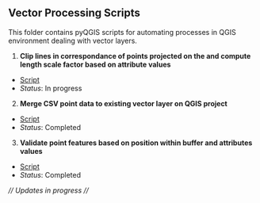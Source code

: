 ## **Vector Processing Scripts**
This folder contains pyQGIS scripts for automating processes in QGIS environment dealing with vector layers.

1. **Clip lines in correspondance of points projected on the and compute length scale factor based on attribute values**
 - [Script](https://github.com/Tars4815/pyQGIS_scripts/blob/main/vector/point_along_line_with_scale_factor.py)
 - *Status*: In progress

 2. **Merge CSV point data to existing vector layer on QGIS project**
 - [Script](https://github.com/Tars4815/pyQGIS_scripts/blob/main/vector/csv_to_existing_layer.py)
 - *Status*: Completed

 3. **Validate point features based on position within buffer and attributes values**
 - [Script](https://github.com/Tars4815/pyQGIS_scripts/blob/main/vector/validation_test_for_location_attributes.py)
 - *Status*: Completed

*// Updates in progress //*